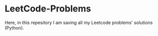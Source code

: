 # LeetCode-Problems


Here, in this repesitory I am saving all my Leetcode problems' solutions (Python). 
